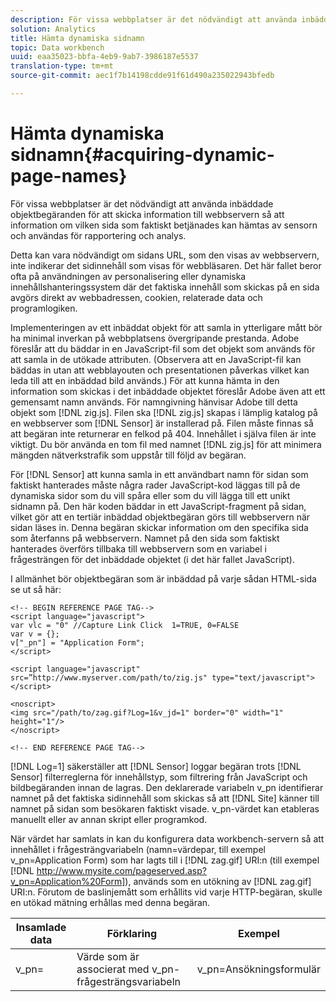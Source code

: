 ```yaml
---
description: För vissa webbplatser är det nödvändigt att använda inbäddade objektbegäranden för att skicka information till webbservern så att information om vilken sida som faktiskt betjänades kan hämtas av sensorn och användas för rapportering och analys.
solution: Analytics
title: Hämta dynamiska sidnamn
topic: Data workbench
uuid: eaa35023-bbfa-4eb9-9ab7-3986187e5537
translation-type: tm+mt
source-git-commit: aec1f7b14198cdde91f61d490a235022943bfedb

---
```



# Hämta dynamiska sidnamn{#acquiring-dynamic-page-names}

För vissa webbplatser är det nödvändigt att använda inbäddade objektbegäranden för att skicka information till webbservern så att information om vilken sida som faktiskt betjänades kan hämtas av sensorn och användas för rapportering och analys.

Detta kan vara nödvändigt om sidans URL, som den visas av webbservern, inte indikerar det sidinnehåll som visas för webbläsaren. Det här fallet beror ofta på användningen av personalisering eller dynamiska innehållshanteringssystem där det faktiska innehåll som skickas på en sida avgörs direkt av webbadressen, cookien, relaterade data och programlogiken.

Implementeringen av ett inbäddat objekt för att samla in ytterligare mått bör ha minimal inverkan på webbplatsens övergripande prestanda. Adobe föreslår att du bäddar in en JavaScript-fil som det objekt som används för att samla in de utökade attributen. (Observera att en JavaScript-fil kan bäddas in utan att webblayouten och presentationen påverkas vilket kan leda till att en inbäddad bild används.) För att kunna hämta in den information som skickas i det inbäddade objektet föreslår Adobe även att ett gemensamt namn används. För namngivning hänvisar Adobe till detta objekt som [!DNL zig.js]. Filen ska [!DNL zig.js] skapas i lämplig katalog på en webbserver som [!DNL Sensor] är installerad på. Filen måste finnas så att begäran inte returnerar en felkod på 404. Innehållet i själva filen är inte viktigt. Du bör använda en tom fil med namnet [!DNL zig.js] för att minimera mängden nätverkstrafik som uppstår till följd av begäran.

För [!DNL Sensor] att kunna samla in ett användbart namn för sidan som faktiskt hanterades måste några rader JavaScript-kod läggas till på de dynamiska sidor som du vill spåra eller som du vill lägga till ett unikt sidnamn på. Den här koden bäddar in ett JavaScript-fragment på sidan, vilket gör att en tertiär inbäddad objektbegäran görs till webbservern när sidan läses in. Denna begäran skickar information om den specifika sida som återfanns på webbservern. Namnet på den sida som faktiskt hanterades överförs tillbaka till webbservern som en variabel i frågesträngen för det inbäddade objektet (i det här fallet JavaScript).

I allmänhet bör objektbegäran som är inbäddad på varje sådan HTML-sida se ut så här:

```
<!-- BEGIN REFERENCE PAGE TAG--> 
<script language="javascript"> 
var vlc = "0" //Capture Link Click  1=TRUE, 0=FALSE 
var v = {}; 
v["_pn"] = "Application Form"; 
</script> 
 
<script language="javascript" src=”http://www.myserver.com/path/to/zig.js" type="text/javascript"></script> 
 
<noscript> 
<img src="/path/to/zag.gif?Log=1&v_jd=1" border="0" width="1" height="1"/> 
</noscript> 
 
<!-- END REFERENCE PAGE TAG-->
```

[!DNL Log=1] säkerställer att [!DNL Sensor] loggar begäran trots [!DNL Sensor] filterreglerna för innehållstyp, som filtrering från JavaScript och bildbegäranden innan de lagras. Den deklarerade variabeln v_pn identifierar namnet på det faktiska sidinnehåll som skickas så att [!DNL Site] känner till namnet på sidan som besökaren faktiskt visade. v_pn-värdet kan etableras manuellt eller av annan skript eller programkod.

När värdet har samlats in kan du konfigurera data workbench-servern så att innehållet i frågesträngvariabeln (namn=värdepar, till exempel v_pn=Application Form) som har lagts till i [!DNL zag.gif] URI:n (till exempel [!DNL http://www.mysite.com/pageserved.asp?v_pn=Application%20Form]), används som en utökning av [!DNL zag.gif] URI:n. Förutom de baslinjemått som erhållits vid varje HTTP-begäran, skulle en utökad mätning erhållas med denna begäran.

| Insamlade data | Förklaring | Exempel |
|---|---|---|
| v_pn= | Värde som är associerat med v_pn-frågesträngsvariabeln | v_pn=Ansökningsformulär |

